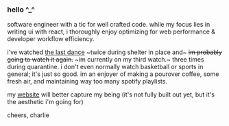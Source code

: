 ### hello ^_^

software engineer with a tic for well crafted code. while my focus lies in writing ui with react, i thoroughly enjoy optimizing for web performance & developer workflow efficiency.

i've watched [the last dance](https://www.netflix.com/title/80203144) ~twice during shelter in place and~ ~~im probably going to watch it again.~~ ~im currently on my third watch.~ three times during quarantine. i don't even normally watch basketball or sports in general; it's just so good. im an enjoyer of making a pourover coffee, some fresh air, and maintaining way too many spotify playlists.

my [website](http://charliephan.com/) will better capture my being (it's not fully built out yet, but it's the aesthetic i'm going for)

cheers,
charlie
